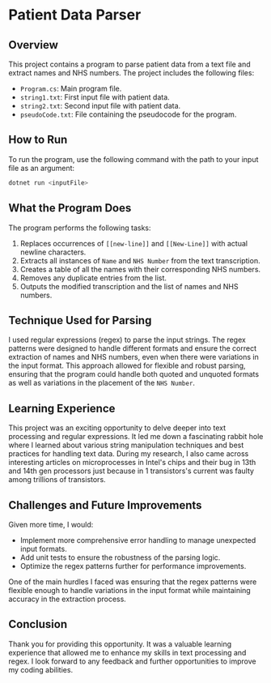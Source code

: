 # Patient Data Parser

## Overview

This project contains a program to parse patient data from a text file and extract names and NHS numbers. The project includes the following files:
- `Program.cs`: Main program file.
- `string1.txt`: First input file with patient data.
- `string2.txt`: Second input file with patient data.
- `pseudoCode.txt`: File containing the pseudocode for the program.

## How to Run

To run the program, use the following command with the path to your input file as an argument:

~~~sh
dotnet run <inputFile>
~~~

## What the Program Does

The program performs the following tasks:

1.  Replaces occurrences of `[[new-line]]` and `[[New-Line]]` with actual newline characters.
2.  Extracts all instances of `Name` and `NHS Number` from the text transcription.
3.  Creates a table of all the names with their corresponding NHS numbers.
4.  Removes any duplicate entries from the list.
5.  Outputs the modified transcription and the list of names and NHS numbers.

## Technique Used for Parsing

I used regular expressions (regex) to parse the input strings. The regex patterns were designed to handle different formats and ensure the correct extraction of names and NHS numbers, even when there were variations in the input format. This approach allowed for flexible and robust parsing, ensuring that the program could handle both quoted and unquoted formats as well as variations in the placement of the `NHS Number`.

## Learning Experience

This project was an exciting opportunity to delve deeper into text processing and regular expressions. It led me down a fascinating rabbit hole where I learned about various string manipulation techniques and best practices for handling text data. During my research, I also came across interesting articles on microprocesses in Intel's chips and their bug in 13th and 14th gen processors just because in 1 transistors's current was faulty among trillions of transistors.

## Challenges and Future Improvements

Given more time, I would:

-   Implement more comprehensive error handling to manage unexpected input formats.
-   Add unit tests to ensure the robustness of the parsing logic.
-   Optimize the regex patterns further for performance improvements.

One of the main hurdles I faced was ensuring that the regex patterns were flexible enough to handle variations in the input format while maintaining accuracy in the extraction process.

## Conclusion

Thank you for providing this opportunity. It was a valuable learning experience that allowed me to enhance my skills in text processing and regex. I look forward to any feedback and further opportunities to improve my coding abilities.